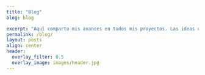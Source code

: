 ```yaml
---
title: "Blog"
blog: blog

excerpt: "Aquí comparto mis avances en todos mis proyectos. Las ideas que tengo, y los intentos que hago para implementarlas."
permalink: /blog/
layout: posts
align: center
header:
  overlay_filter: 0.5
  overlay_image: images/header.jpg
---
```

